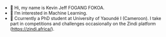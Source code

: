 - 👋 Hi, my name is Kevin Jeff FOGANG FOKOA.
- 👀 I’m interested in Machine Learning.
- 🌱 Ccurrently a PhD student at University of Yaoundé I (Cameroon). 
    I take part in competitions and challenges occasionally on the Zindi platform (https://zindi.africa/).

<!---
fokoa/fokoa is a ✨ special ✨ repository because its `README.md` (this file) appears on your GitHub profile.
You can click the Preview link to take a look at your changes.
--->
